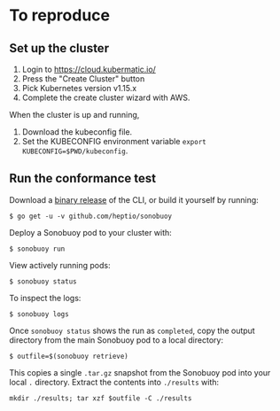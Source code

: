 # To reproduce

## Set up the cluster

1. Login to https://cloud.kubermatic.io/
2. Press the "Create Cluster" button
3. Pick Kubernetes version v1.15.x
4. Complete the create cluster wizard with AWS.

When the cluster is up and running,

1. Download the kubeconfig file.
2. Set the KUBECONFIG environment variable `export KUBECONFIG=$PWD/kubeconfig`.

## Run the conformance test

Download a [binary release](https://github.com/heptio/sonobuoy/releases) of the CLI, or build it yourself by running:

```
$ go get -u -v github.com/heptio/sonobuoy
```

Deploy a Sonobuoy pod to your cluster with:

```
$ sonobuoy run
```

View actively running pods:

```
$ sonobuoy status
```

To inspect the logs:

```
$ sonobuoy logs
```

Once `sonobuoy status` shows the run as `completed`, copy the output directory from the main Sonobuoy pod to a local directory:

```
$ outfile=$(sonobuoy retrieve)
```

This copies a single `.tar.gz` snapshot from the Sonobuoy pod into your local
`.` directory. Extract the contents into `./results` with:

```
mkdir ./results; tar xzf $outfile -C ./results
```